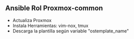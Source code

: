 ## Ansible Rol Proxmox-common
  - Actualiza Proxmox
  - Instala Herramientas: vim-nox, tmux
  - Descarga la plantilla según variable "ostemplate_name"
